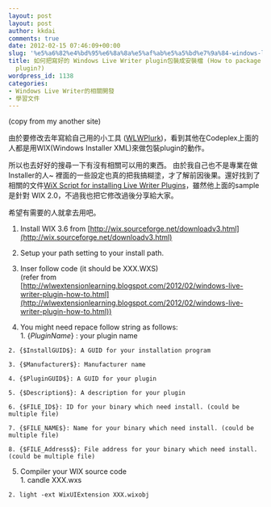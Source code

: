 ```yaml
---
layout: post
layout: post
author: kkdai
comments: true
date: 2012-02-15 07:46:09+00:00
slug: '%e5%a6%82%e4%bd%95%e6%8a%8a%e5%af%ab%e5%a5%bd%e7%9a%84-windows-live-writer-plugin%e5%8c%85%e8%a3%9d%e6%88%90%e5%ae%89%e8%a3%9d%e6%aa%94-how-to-package-your-windows-live-writer-plugin'
title: 如何把寫好的 Windows Live Writer plugin包裝成安裝檔 (How to package your Windows Live writer
  plugin?)
wordpress_id: 1138
categories:
- Windows Live Writer的相關開發
- 學習文件
---
```


(copy from my another site)

 

由於要修改去年寫給自己用的小工具 ([WLWPlurk](http://wlwplurk.codeplex.com/))，看到其他在Codeplex上面的人都是用WIX(Windows Installer XML)來做包裝plugin的動作。

 

所以也去好好的搜尋一下有沒有相關可以用的東西。 由於我自己也不是專業在做Installer的人~ 裡面的一些設定也真的把我搞糊塗，才了解前因後果。還好找到了相關的文件[WiX Script for installing Live Writer Plugins](http://blogs.msdn.com/b/jmstall/archive/2007/10/27/wix-script-for-installing-live-writer-plugins.aspx)，雖然他上面的sample是針對 WIX 2.0，不過我也把它修改過後分享給大家。

 

希望有需要的人就拿去用吧。

 

  1. Install WIX 3.6 from [http://wix.sourceforge.net/downloadv3.html](http://wix.sourceforge.net/downloadv3.html)
   
  2. Setup your path setting to your install path. 
   
  3. Inser follow code (it should be XXX.WXS)        
(refer from [http://wlwextensionlearning.blogspot.com/2012/02/windows-live-writer-plugin-how-to.html](http://wlwextensionlearning.blogspot.com/2012/02/windows-live-writer-plugin-how-to.html)) 
   
  4. You might need repace follow string as follows:             
    1. {$Plugin Name$} : your plugin name 
       
    2. {$InstallGUID$}: A GUID for your installation program 
       
    3. {$Manufacturer$}: Manufacturer name 
       
    4. {$PluginGUID$}: A GUID for your plugin 
       
    5. {$Description$}: A description for your plugin 
       
    6. {$FILE_ID$}: ID for your binary which need install. (could be multiple file) 
       
    7. {$FILE_NAME$}: Name for your binary which need install. (could be multiple file) 
       
    8. {$FILE_Address$}: File address for your binary which need install. (could be multiple file) 
       
   
  5. Compiler your WIX source code             
    1. candle XXX.wxs 
       
    2. light -ext WixUIExtension XXX.wixobj 
       
